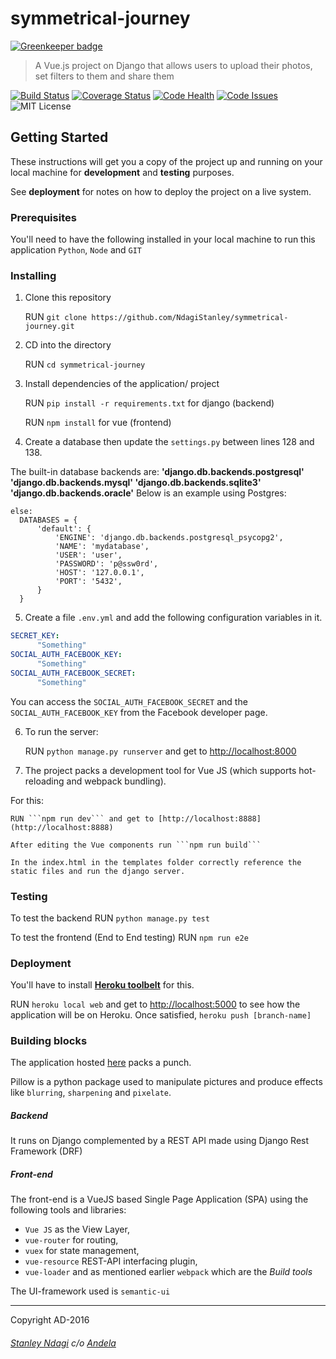 # symmetrical-journey

[![Greenkeeper badge](https://badges.greenkeeper.io/NdagiStanley/symmetrical-journey.svg)](https://greenkeeper.io/)

> A Vue.js project on Django that allows users to upload their photos, set filters to them and share them

[![Build Status](https://semaphoreci.com/api/v1/stanmd/symmetrical-journey/branches/feature-review/badge.svg)](https://semaphoreci.com/stanmd/symmetrical-journey)
[![Coverage Status](https://coveralls.io/repos/github/NdagiStanley/symmetrical-journey/badge.svg?branch=feature-review)](https://coveralls.io/github/NdagiStanley/symmetrical-journey?branch=feature-review)
[![Code Health](https://landscape.io/github/NdagiStanley/symmetrical-journey/feature-review/landscape.svg?style=plastic)](https://landscape.io/github/NdagiStanley/symmetrical-journey/ft-setup-repo)
[![Code Issues](https://www.quantifiedcode.com/api/v1/project/c656a2aa342b414596e2dac48419c64b/badge.svg)](https://www.quantifiedcode.com/app/project/c656a2aa342b414596e2dac48419c64b)
![MIT License](https://img.shields.io/github/license/mashape/apistatus.svg)

## Getting Started

These instructions will get you a copy of the project up and running on your local machine for **development** and **testing** purposes.

See **deployment** for notes on how to deploy the project on a live system.

### Prerequisites

You'll need to have the following installed in your local machine to run this application
```Python```, ```Node``` and ```GIT```

### Installing

1. Clone this repository

    RUN ```git clone https://github.com/NdagiStanley/symmetrical-journey.git```

2. CD into the directory

    RUN ```cd symmetrical-journey```

3. Install dependencies of the application/ project

    RUN ```pip install -r requirements.txt``` for django (backend)

    RUN ```npm install``` for vue (frontend)

4. Create a database then update the `settings.py` between lines 128 and 138.

  The built-in database backends are: **'django.db.backends.postgresql' 'django.db.backends.mysql' 'django.db.backends.sqlite3' 'django.db.backends.oracle'** Below is an example using Postgres:

  ```
  else:
    DATABASES = {
        'default': {
            'ENGINE': 'django.db.backends.postgresql_psycopg2',
            'NAME': 'mydatabase',
            'USER': 'user',
            'PASSWORD': 'p@ssw0rd',
            'HOST': '127.0.0.1',
            'PORT': '5432',
        }
    }
  ```
5. Create a file ```.env.yml``` and add the following configuration variables in it.

  ```yml
  SECRET_KEY:
        "Something"
  SOCIAL_AUTH_FACEBOOK_KEY:
        "Something"
  SOCIAL_AUTH_FACEBOOK_SECRET:
        "Something"
  ```
  You can access the `SOCIAL_AUTH_FACEBOOK_SECRET` and the `SOCIAL_AUTH_FACEBOOK_KEY` from the Facebook developer page.

6. To run the server:

    RUN ```python manage.py runserver``` and get to [http://localhost:8000](http://localhost:8000)

7. The project packs a development tool for Vue JS (which supports hot-reloading and webpack bundling).

  For this:

    RUN ```npm run dev``` and get to [http://localhost:8888](http://localhost:8888)

    After editing the Vue components run ```npm run build```

    In the index.html in the templates folder correctly reference the static files and run the django server.

### Testing

To test the backend RUN ```python manage.py test```

To test the frontend (End to End testing) RUN ```npm run e2e```

### Deployment

You'll have to install [**Heroku toolbelt**](https://toolbelt.heroku.com/) for this.

RUN ```heroku local web``` and get to [http://localhost:5000](http://localhost:5000) to see how the application will be on Heroku. Once satisfied, ``heroku push [branch-name]``

### Building blocks

The application hosted [here](https://sjourney.herokuapp.com/) packs a punch.

Pillow is a python package used to manipulate pictures and produce effects like `blurring`, `sharpening` and `pixelate`.

##### Backend
It runs on Django complemented by a REST API made using Django Rest Framework (DRF)

##### Front-end
The front-end is a VueJS based Single Page Application (SPA) using the following tools and libraries:
- `Vue JS` as the View Layer,
- `vue-router` for routing,
- `vuex` for state management,
- `vue-resource` REST-API interfacing plugin,
- `vue-loader` and as mentioned earlier `webpack` which are the *Build tools*

The UI-framework used is `semantic-ui`

----

Copyright AD-2016
###### [Stanley Ndagi](http://techkenyans.org/jamii/stanmd) c/o [Andela](http://andela.com)
